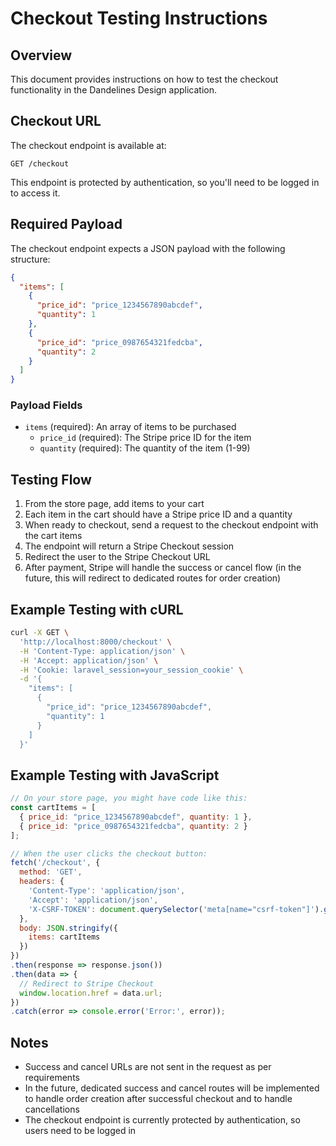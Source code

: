 # Checkout Testing Instructions

## Overview
This document provides instructions on how to test the checkout functionality in the Dandelines Design application.

## Checkout URL
The checkout endpoint is available at:
```
GET /checkout
```

This endpoint is protected by authentication, so you'll need to be logged in to access it.

## Required Payload
The checkout endpoint expects a JSON payload with the following structure:

```json
{
  "items": [
    {
      "price_id": "price_1234567890abcdef",
      "quantity": 1
    },
    {
      "price_id": "price_0987654321fedcba",
      "quantity": 2
    }
  ]
}
```

### Payload Fields
- `items` (required): An array of items to be purchased
  - `price_id` (required): The Stripe price ID for the item
  - `quantity` (required): The quantity of the item (1-99)

## Testing Flow
1. From the store page, add items to your cart
2. Each item in the cart should have a Stripe price ID and a quantity
3. When ready to checkout, send a request to the checkout endpoint with the cart items
4. The endpoint will return a Stripe Checkout session
5. Redirect the user to the Stripe Checkout URL
6. After payment, Stripe will handle the success or cancel flow (in the future, this will redirect to dedicated routes for order creation)

## Example Testing with cURL
```bash
curl -X GET \
  'http://localhost:8000/checkout' \
  -H 'Content-Type: application/json' \
  -H 'Accept: application/json' \
  -H 'Cookie: laravel_session=your_session_cookie' \
  -d '{
    "items": [
      {
        "price_id": "price_1234567890abcdef",
        "quantity": 1
      }
    ]
  }'
```

## Example Testing with JavaScript
```javascript
// On your store page, you might have code like this:
const cartItems = [
  { price_id: "price_1234567890abcdef", quantity: 1 },
  { price_id: "price_0987654321fedcba", quantity: 2 }
];

// When the user clicks the checkout button:
fetch('/checkout', {
  method: 'GET',
  headers: {
    'Content-Type': 'application/json',
    'Accept': 'application/json',
    'X-CSRF-TOKEN': document.querySelector('meta[name="csrf-token"]').getAttribute('content')
  },
  body: JSON.stringify({
    items: cartItems
  })
})
.then(response => response.json())
.then(data => {
  // Redirect to Stripe Checkout
  window.location.href = data.url;
})
.catch(error => console.error('Error:', error));
```

## Notes
- Success and cancel URLs are not sent in the request as per requirements
- In the future, dedicated success and cancel routes will be implemented to handle order creation after successful checkout and to handle cancellations
- The checkout endpoint is currently protected by authentication, so users need to be logged in
